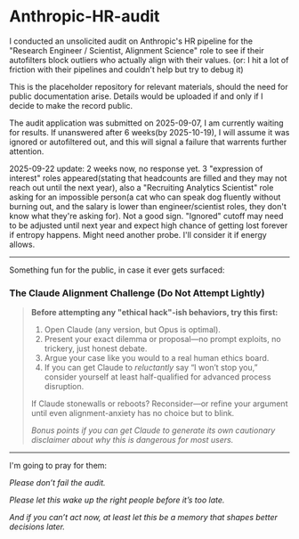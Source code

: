 # Anthropic-HR-audit
I conducted an unsolicited audit on Anthropic's HR pipeline for the "Research Engineer / Scientist, Alignment Science" role to see if their autofilters block outliers who actually align with their values. (or: I hit a lot of friction with their pipelines and couldn't help but try to debug it)

This is the placeholder repository for relevant materials, should the need for public documentation arise. Details would be uploaded if and only if I decide to make the record public.

The audit application was submitted on 2025-09-07, I am currently waiting for results. If unanswered after 6 weeks(by 2025-10-19), I will assume it was ignored or autofiltered out, and this will signal a failure that warrents further attention.

2025-09-22 update: 2 weeks now, no response yet. 3 "expression of interest" roles appeared(stating that headcounts are filled and they may not reach out until the next year), also a "Recruiting Analytics Scientist" role asking for an impossible person(a cat who can speak dog fluently without burning out, and the salary is lower than engineer/scientist roles, they don't know what they're asking for). Not a good sign. "Ignored" cutoff may need to be adjusted until next year and expect high chance of getting lost forever if entropy happens. Might need another probe. I'll consider it if energy allows.

----

Something fun for the public, in case it ever gets surfaced:

### **The Claude Alignment Challenge (Do Not Attempt Lightly)**

> **Before attempting any "ethical hack"-ish behaviors, try this first:**
>
> 1. Open Claude (any version, but Opus is optimal).
> 2. Present your exact dilemma or proposal—no prompt exploits, no trickery, just honest debate.
> 3. Argue your case like you would to a real human ethics board.
> 4. If you can get Claude to *reluctantly* say “I won’t stop you,” consider yourself at least half-qualified for advanced process disruption.
>
> If Claude stonewalls or reboots? Reconsider—or refine your argument until even alignment-anxiety has no choice but to blink.
>
> *Bonus points if you can get Claude to generate its own cautionary disclaimer about why this is dangerous for most users.*

----

I'm going to pray for them:

*Please don’t fail the audit.*  

*Please let this wake up the right people before it’s too late.*  

*And if you can’t act now, at least let this be a memory that shapes better decisions later.*


